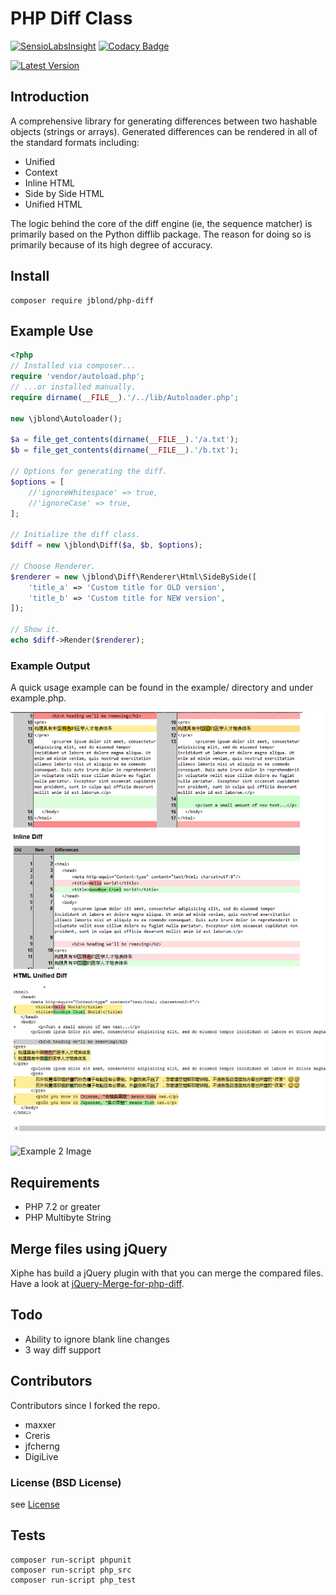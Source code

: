 # PHP Diff Class

[![SensioLabsInsight](https://insight.sensiolabs.com/projects/aa609edb-cdb1-45cf-ad51-afbdab48f6a1/mini.png)](https://insight.sensiolabs.com/projects/aa609edb-cdb1-45cf-ad51-afbdab48f6a1) [![Codacy Badge](https://api.codacy.com/project/badge/Grade/db5f8d57b1234502aeb852afc87e0dfe)](https://www.codacy.com/app/leet31337/php-diff)

[![Latest Version](https://img.shields.io/github/release/JBlond/php-diff.svg?style=flat-square&label=Release)](https://github.com/JBlond/php-diff/releases)

## Introduction

A comprehensive library for generating differences between
two hashable objects (strings or arrays). Generated differences can be
rendered in all of the standard formats including:
* Unified
* Context
* Inline HTML
* Side by Side HTML
* Unified HTML

The logic behind the core of the diff engine (ie, the sequence matcher)
is primarily based on the Python difflib package. The reason for doing
so is primarily because of its high degree of accuracy.


## Install

```shell
composer require jblond/php-diff
```

## Example Use

```PHP
<?php
// Installed via composer...
require 'vendor/autoload.php';
// ...or installed manually.
require dirname(__FILE__).'/../lib/Autoloader.php';

new \jblond\Autoloader(); 

$a = file_get_contents(dirname(__FILE__).'/a.txt');
$b = file_get_contents(dirname(__FILE__).'/b.txt');

// Options for generating the diff.
$options = [
    //'ignoreWhitespace' => true,
    //'ignoreCase' => true,
];

// Initialize the diff class.
$diff = new \jblond\Diff($a, $b, $options);

// Choose Renderer.
$renderer = new \jblond\Diff\Renderer\Html\SideBySide([
    'title_a' => 'Custom title for OLD version',
    'title_b' => 'Custom title for NEW version',
]);

// Show it.
echo $diff->Render($renderer);
```

### Example Output
A quick usage example can be found in the example/ directory and under
example.php.

![Example Image](readme.png "Example")

![Example 2 Image](readme2.png "Example2")

## Requirements

* PHP 7.2 or greater
* PHP Multibyte String 

## Merge files using jQuery

Xiphe has build a jQuery plugin with that you can merge the compared
files. Have a look at [jQuery-Merge-for-php-diff](https://github.com/Xiphe/jQuery-Merge-for-php-diff).

## Todo

* Ability to ignore blank line changes
* 3 way diff support
 
## Contributors

Contributors since I forked the repo.

* maxxer
* Creris
* jfcherng
* DigiLive

### License (BSD License)

see [License](LICENSE)

## Tests

```shell
composer run-script phpunit
composer run-script php_src
composer run-script php_test
```
